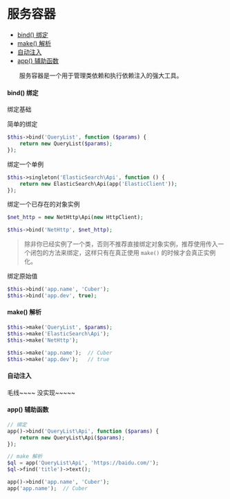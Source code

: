 # 服务容器

- [bind() 绑定](#bind)
- [make() 解析](#make)
- [自动注入](#auto)
- [app() 辅助函数](#helper)

　　服务容器是一个用于管理类依赖和执行依赖注入的强大工具。

#### <a name="bind">bind() 绑定</a>

绑定基础

简单的绑定
```php
$this->bind('QueryList', function ($params) {
    return new QueryList($params);
});
```

绑定一个单例
```php
$this->singleton('ElasticSearch\Api', function () {
    return new ElasticSearch\Api(app('ElasticClient'));
});
```

绑定一个已存在的对象实例
```php
$net_http = new NetHttp\Api(new HttpClient);

$this->bind('NetHttp', $net_http);
```

> 除非你已经实例了一个类，否则不推荐直接绑定对象实例，推荐使用传入一个闭包的方法来绑定，这样只有在真正使用 `make()` 的时候才会真正实例化。

绑定原始值
```php
$this->bind('app.name', 'Cuber');
$this->bind('app.dev', true);
```

#### <a name="make">make() 解析</a>

```php
$this->make('QueryList', $params);
$this->make('ElasticSearch\Api');
$this->make('NetHttp');

$this->make('app.name');  // Cuber
$this->make('app.dev');   // true
```

#### <a name="auto">自动注入</a>

毛线~~~~ 没实现~~~~~


#### <a name="helper">app() 辅助函数</a>

```php
// 绑定
app()->bind('QueryList\Api', function ($params) {
    return new QueryList\Api($params);
});

// make 解析
$ql = app('QueryList\Api', 'https://baidu.com/');
$ql->find('title')->text();

app()->bind('app.name', 'Cuber');
app('app.name');  // Cuber
```

<br><br><br><br><br>
